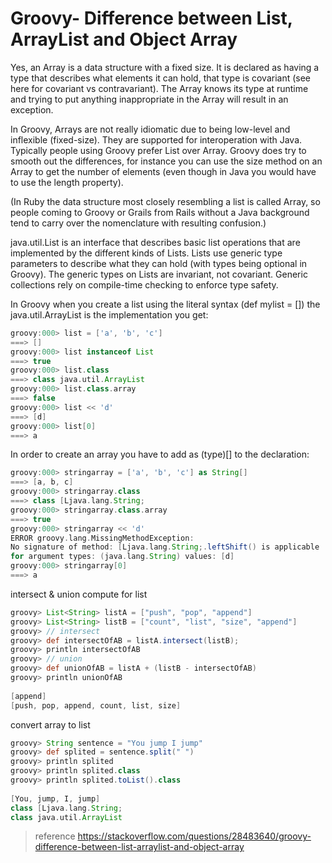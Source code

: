 # Groovy- Difference between List, ArrayList and Object Array

Yes, an Array is a data structure with a fixed size. It is declared as having a type that describes what elements it can hold, that type is covariant (see here for covariant vs contravariant). The Array knows its type at runtime and trying to put anything inappropriate in the Array will result in an exception.

In Groovy, Arrays are not really idiomatic due to being low-level and inflexible (fixed-size). They are supported for interoperation with Java. Typically people using Groovy prefer List over Array. Groovy does try to smooth out the differences, for instance you can use the size method on an Array to get the number of elements (even though in Java you would have to use the length property).

(In Ruby the data structure most closely resembling a list is called Array, so people coming to Groovy or Grails from Rails without a Java background tend to carry over the nomenclature with resulting confusion.)

java.util.List is an interface that describes basic list operations that are implemented by the different kinds of Lists. Lists use generic type parameters to describe what they can hold (with types being optional in Groovy). The generic types on Lists are invariant, not covariant. Generic collections rely on compile-time checking to enforce type safety.

In Groovy when you create a list using the literal syntax (def mylist = []) the java.util.ArrayList is the implementation you get:

```groovy
groovy:000> list = ['a', 'b', 'c']
===> []
groovy:000> list instanceof List
===> true
groovy:000> list.class
===> class java.util.ArrayList
groovy:000> list.class.array
===> false
groovy:000> list << 'd'
===> [d]
groovy:000> list[0]
===> a
```

In order to create an array you have to add as (type)[] to the declaration:

```groovy
groovy:000> stringarray = ['a', 'b', 'c'] as String[]
===> [a, b, c]
groovy:000> stringarray.class
===> class [Ljava.lang.String;
groovy:000> stringarray.class.array
===> true
groovy:000> stringarray << 'd'
ERROR groovy.lang.MissingMethodException:
No signature of method: [Ljava.lang.String;.leftShift() is applicable 
for argument types: (java.lang.String) values: [d]
groovy:000> stringarray[0]
===> a
```

intersect & union compute for list
```groovy
groovy> List<String> listA = ["push", "pop", "append"] 
groovy> List<String> listB = ["count", "list", "size", "append"] 
groovy> // intersect 
groovy> def intersectOfAB = listA.intersect(listB); 
groovy> println intersectOfAB 
groovy> // union 
groovy> def unionOfAB = listA + (listB - intersectOfAB) 
groovy> println unionOfAB 
 
[append]
[push, pop, append, count, list, size]
```

convert array to list
```groovy
groovy> String sentence = "You jump I jump" 
groovy> def splited = sentence.split(" ") 
groovy> println splited 
groovy> println splited.class 
groovy> println splited.toList().class 
 
[You, jump, I, jump]
class [Ljava.lang.String;
class java.util.ArrayList
```

> reference https://stackoverflow.com/questions/28483640/groovy-difference-between-list-arraylist-and-object-array